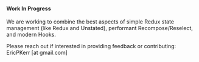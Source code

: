 #### Work In Progress

We are working to combine the best aspects of simple Redux state management (like Redux and Unstated), performant Recompose/Reselect, and modern Hooks.

Please reach out if interested in providing feedback or contributing: EricPKerr [at gmail.com]